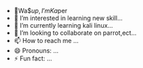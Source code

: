 - 👋Wa$$up, I’m Ka$per 
- 👀 I’m interested in learning new skill...
- 🌱 I’m currently learning  kali linux...
- 💞️ I’m looking to collaborate on parrot,ect...
- 📫 How to reach me  ...
- 😄 Pronouns: ...
- ⚡ Fun fact: ...

<!---
Kasperlil/Kasperlil is a ✨ special ✨ repository because its `README.md` (this file) appears on your GitHub profile.
You can click the Preview link to take a look at your changes.
--->
